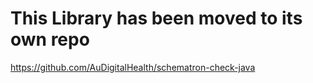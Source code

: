 # This Library has been moved to its own repo

https://github.com/AuDigitalHealth/schematron-check-java